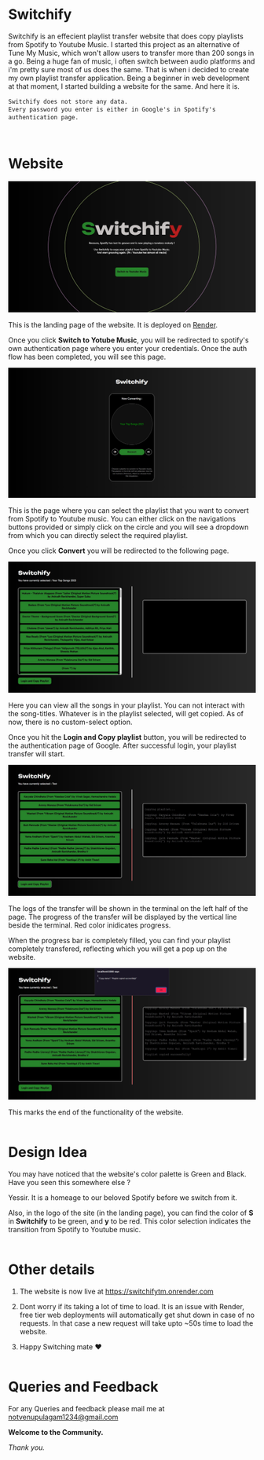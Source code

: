 # Switchify
 
 Switchify is an effecient playlist transfer website that does copy playlists from Spotify to Youtube Music. I started this project as an alternative of Tune My Music, which won't allow users to transfer more than 200 songs in a go. Being a huge fan of music, i often switch between audio platforms and i'm pretty sure most of us does the same. That is when i decided to create my own playlist transfer application. Being a beginner in web development at that moment, I started building a website for the same. And here it is.

    Switchify does not store any data.
    Every password you enter is either in Google's in Spotify's authentication page.
<br>

# Website

![alt text](images/image.jpg)

This is the landing page of the website. It is deployed on <a href="https://render.com">Render</a>.

Once you click **Switch to Yotube Music**, you will be redirected to spotify's own authentication page where you enter your credentials. Once the auth flow has been completed, you will see this page.

![alt text](images/image2.jpg)

This is the page where you can select the playlist that you want to convert from Spotify to Youtube music. You can either click on the navigations buttons provided or simply click on the circle and you will see a dropdown from which you can directly select the required playlist. 

Once you click **Convert** you will be redirected to the following page.

![alt text](images/image3.jpg)

Here you can view all the songs in your playlist. You can not interact with the song-titles. Whatever is in the playlist selected, will get copied. As of now, there is no custom-select option.

Once you hit the **Login and Copy playlist** button, you will be redirected to the authentication page of Google. After successful login, your playlist transfer will start. 

![alt text](images/image4.jpg)

The logs of the transfer will be shown in the terminal on the left half of the page. The progress
of the transfer will be displayed by the vertical line beside the terminal. Red color inidicates progress.

When the progress bar is completely filled, you can find your playlist completely transfered, reflecting which you will get a pop up on the website.

![alt text](images/image5.jpg)

This marks the end of the functionality of the website.
<br><br>

# Design Idea

You may have noticed that the website's color palette is Green and Black. Have you seen this somewhere else ?

Yessir. It is a homeage to our beloved Spotify before we switch from it.

Also, in the logo of the site (in the landing page), you can find the color of **S** in **Switchify** to be green, and **y** to be red. This color selection indicates the transition from Spotify to Youtube music.
<br><br>

# Other details

1. The website is now live at <a href="https://switchifytm.onrender.com">https://switchifytm.onrender.com</a>

2. Dont worry if its taking a lot of time to load. It is an issue with Render, free tier web deployments will automatically get shut down in case of no requests. In that case a new request will take upto ~50s time to load the website.

3. Happy Switching mate ❤️
<br><br>

# Queries and Feedback

For any Queries and feedback please mail me at notvenupulagam1234@gmail.com

**Welcome to the Community.**

*Thank you.*

